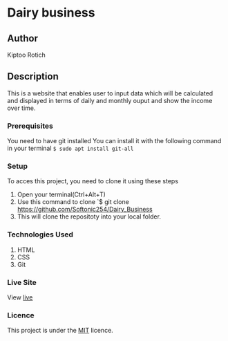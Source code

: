 # Dairy business
## Author
Kiptoo Rotich
## Description
This is a website that enables user to input data which will be calculated and displayed in terms of daily and monthly ouput and show the income over time.
### Prerequisites
You need to have git installed
You can install it with the following command in your terminal
`$ sudo apt install git-all`
### Setup
To acces this project, you need to clone it using these steps
1. Open your terminal(Ctrl+Alt+T)
2. Use this command to clone `$ git clone https://github.com/Softonic254/Dairy_Business
3. This will clone the repositoty into your local folder.
### Technologies Used
1. HTML
2. CSS
3. Git
### Live Site
View [live](https://softonic254.github.io/My-Favorite-Band-Project/)
### Licence
This project is under the  [MIT](LICENCE) licence.
